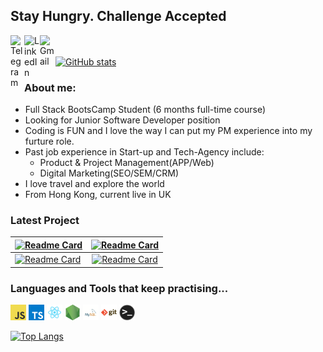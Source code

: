 ## Stay Hungry. Challenge Accepted
[<img align="left" alt="Telegram" width="22px" src="https://telegram.org/img/t_logo.png?1"/>](https://msng.link/o/?catli0912=tg) 
[<img align="left" alt="LinkedIn" width="25px" src="https://content.linkedin.com/content/dam/me/business/en-us/amp/brand-site/v2/bg/LI-Bug.svg.original.svg"/>](https://www.linkedin.com/in/catherine-lmy/)
<a target="_blank" href="mailto:catherine.uk.20@gmail.com">
  <img align="left" alt="Gmail" width="25px" src="https://1000logos.net/wp-content/uploads/2018/05/Gmail-icon-1.png" />
</a>

</br></br>
[![GitHub stats](https://github-readme-stats.vercel.app/api?username=catlirex&hide=stars,contribs&count_private=true&show_icons=true&theme=tokyonight&hide_border=ture&hide_title=true)](https://github.com/catlirex)


### About me:

- Full Stack BootsCamp Student (6 months full-time course)
- Looking for Junior Software Developer position
- Coding is FUN and I love the way I can put my PM experience into my furture role.
- Past job experience in Start-up and Tech-Agency include: 
    -  Product & Project Management(APP/Web)
    -  Digital Marketing(SEO/SEM/CRM)
- I love travel and explore the world
- From Hong Kong, current live in UK


### Latest Project
| [![Readme Card](https://github-readme-stats.vercel.app/api/pin/?username=catlirex&repo=LondonTransportApp-TFL-Refactor&theme=highcontrast)](https://github.com/catlirex/LondonTransportApp-TFL-Refactor) | [![Readme Card](https://github-readme-stats.vercel.app/api/pin/?username=catlirex&repo=USStockApp-vanillaJS-TS&theme=highcontrast)](https://github.com/catlirex/USStockApp-vanillaJS-TS) |
|---|:---:|
| [![Readme Card](https://github-readme-stats.vercel.app/api/pin/?username=catlirex&repo=boolean-uk-react-crypto-tracker&theme=highcontrast)](https://github.com/catlirex/boolean-uk-react-crypto-tracker) | [![Readme Card](https://github-readme-stats.vercel.app/api/pin/?username=catlirex&repo=boolean-uk-html-project&theme=highcontrast)](https://github.com/catlirex/boolean-uk-html-project) |


### Languages and Tools that keep practising...

<code><img height="25" src="https://raw.githubusercontent.com/github/explore/80688e429a7d4ef2fca1e82350fe8e3517d3494d/topics/javascript/javascript.png"></code>
<code><img height="25" src="https://raw.githubusercontent.com/github/explore/80688e429a7d4ef2fca1e82350fe8e3517d3494d/topics/typescript/typescript.png"></code>
<code><img height="25" src="https://raw.githubusercontent.com/github/explore/80688e429a7d4ef2fca1e82350fe8e3517d3494d/topics/react/react.png"></code>
<code><img height="25" src="https://raw.githubusercontent.com/github/explore/80688e429a7d4ef2fca1e82350fe8e3517d3494d/topics/nodejs/nodejs.png"></code>
<code><img height="25" src="https://raw.githubusercontent.com/github/explore/80688e429a7d4ef2fca1e82350fe8e3517d3494d/topics/mysql/mysql.png"></code>
<code><img height="25" src="https://raw.githubusercontent.com/github/explore/80688e429a7d4ef2fca1e82350fe8e3517d3494d/topics/git/git.png"></code>
<code><img height="25" src="https://raw.githubusercontent.com/github/explore/80688e429a7d4ef2fca1e82350fe8e3517d3494d/topics/terminal/terminal.png"></code>

[![Top Langs](https://github-readme-stats.vercel.app/api/top-langs/?username=catlirex&layout=compact&theme=tokyonight&hide_border=ture)](https://github.com/catlirex)

